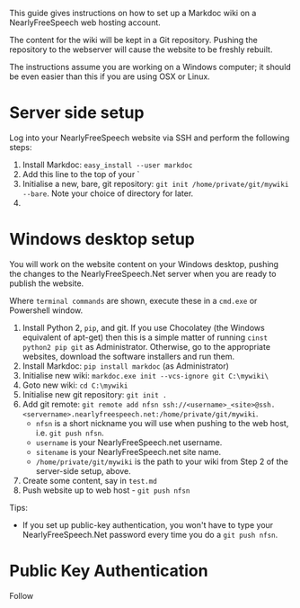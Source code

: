 
This guide gives instructions on how to set up a Markdoc wiki on a NearlyFreeSpeech web hosting account.

The content for the wiki will be kept in a Git repository. Pushing the repository to the webserver will cause the website to be freshly rebuilt.

The instructions assume you are working on a Windows computer; it should be even easier than this if you are using OSX or Linux.

# Server side setup

Log into your NearlyFreeSpeech website via SSH and perform the following steps:

1. Install Markdoc: `easy_install --user markdoc`
2. Add this line to the top of your `
2. Initialise a new, bare, git repository: `git init /home/private/git/mywiki --bare`. Note your choice of directory for later.
3. 

# Windows desktop setup

You will work on the website content on your Windows desktop, pushing the changes to the NearlyFreeSpeech.Net server when you are ready to publish the website.

Where `terminal commands` are shown, execute these in a `cmd.exe` or Powershell window.

1. Install Python 2, `pip`, and git. If you use Chocolatey (the Windows equivalent of apt-get) then this is a simple matter of running `cinst python2 pip git` as Administrator. Otherwise, go to the appropriate websites, download the software installers and run them.
3. Install Markdoc: `pip install markdoc` (as Administrator)
4. Initialise new wiki: `markdoc.exe init --vcs-ignore git C:\mywiki\`
5. Goto new wiki: `cd C:\mywiki`
6. Initialise new git repository: `git init .`
7. Add git remote: `git remote add nfsn ssh://<username>_<site>@ssh.<servername>.nearlyfreespeech.net:/home/private/git/mywiki`.
	* `nfsn` is a short nickname you will use when pushing to the web host, i.e. `git push nfsn`.
	* `username` is your NearlyFreeSpeech.net username.
	* `sitename` is your NearlyFreeSpeech.net site name.
	* `/home/private/git/mywiki` is the path to your wiki from Step 2 of the server-side setup, above.
8. Create some content, say in `test.md`
9. Push website up to web host - `git push nfsn`

Tips:

* If you set up public-key authentication, you won't have to type your NearlyFreeSpeech.Net password every time you do a `git push nfsn`.

# Public Key Authentication

Follow 